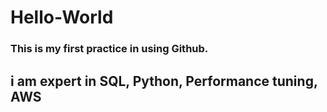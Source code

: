 # Hello-World

<h3>This is my first practice in using Github.</h3>

<H2>i am expert in SQL, Python, Performance tuning, AWS </H2>
